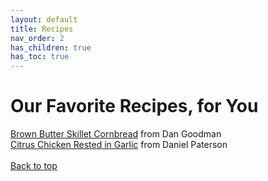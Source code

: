 ```yaml
---
layout: default
title: Recipes
nav_order: 2
has_children: true
has_toc: true
---
```


# Our Favorite Recipes, for You

[Brown Butter Skillet Cornbread](dan.md) from Dan Goodman
<br>
[Citrus Chicken Rested in Garlic](daniel.md) from Daniel Paterson
<br>
<br>
[Back to top](top)
